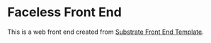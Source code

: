 # Faceless Front End
This is a web front end created from [Substrate Front End Template](https://github.com/substrate-developer-hub/substrate-front-end-template).
